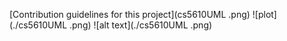 
[Contribution guidelines for this project](cs5610UML .png)
![plot](./cs5610UML .png)
![alt text](./cs5610UML .png)
